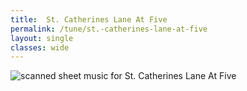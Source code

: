 ```yaml
---
title:  St. Catherines Lane At Five
permalink: /tune/st.-catherines-lane-at-five
layout: single
classes: wide
---
```


<img src="/tune/scan/st.-catherines-lane-at-five.jpg" alt="scanned sheet music for St. Catherines Lane At Five">

